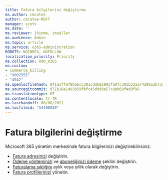 ```yaml
---
title: Fatura bilgilerini değiştirme
ms.author: cmcatee
author: cmcatee-MSFT
manager: scotv
ms.date: ''
ms.reviewer: jkinma, jmueller
ms.audience: Admin
ms.topic: article
ms.service: o365-administration
ROBOTS: NOINDEX, NOFOLLOW
localization_priority: Priority
ms.collection: Adm_O365
ms.custom:
- commerce_billing
- "9002555"
- "4942"
ms.openlocfilehash: 841a1ffef8b6bcc381cddb82993fa0fc391b33aa7429b52b73cd0c0da3b879f7
ms.sourcegitcommit: d71b18e1403859fbfc45ddd9a57c8ab68f4d9f96
ms.translationtype: HT
ms.contentlocale: tr-TR
ms.lasthandoff: 08/06/2021
ms.locfileid: "54498920"
---
```

# <a name="change-billing-information"></a>Fatura bilgilerini değiştirme

Microsoft 365 yönetim merkezinde fatura bilgilerinizi değiştirebilirsiniz. 

- [Fatura adresinizi](/microsoft-365/commerce/billing-and-payments/change-your-billing-addresses) değiştirin.
- [Ödeme yönteminizi](/microsoft-365/commerce/billing-and-payments/manage-payment-methods) ve [aboneliğinizi ödeme](/microsoft-365/commerce/billing-and-payments/pay-for-your-subscription) şeklini değiştirin.
- [Faturalama sıklığını](/microsoft-365/commerce/billing-and-payments/change-payment-frequency) aylık veya yıllık olarak değiştirin.
- [Fatura profillerinizi](/microsoft-365/commerce/billing-and-payments/manage-billing-profiles) yönetin.
